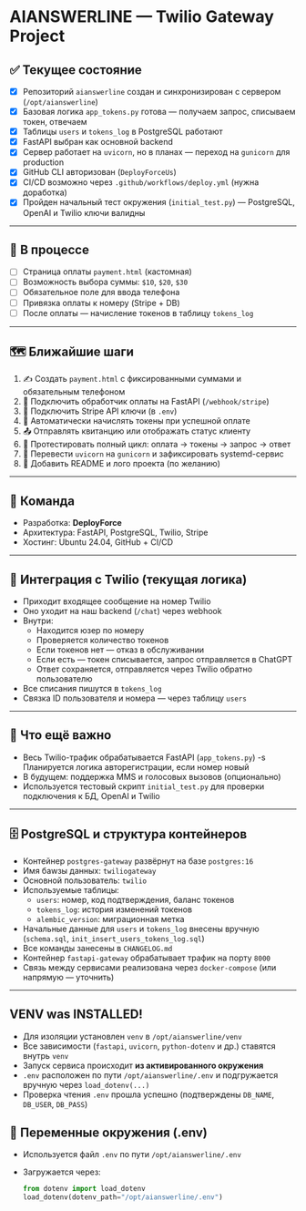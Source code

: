 # AIANSWERLINE — Twilio Gateway Project

## ✅ Текущее состояние

- [x] Репозиторий `aianswerline` создан и синхронизирован с сервером (`/opt/aianswerline`)
- [x] Базовая логика `app_tokens.py` готова — получаем запрос, списываем токен, отвечаем
- [x] Таблицы `users` и `tokens_log` в PostgreSQL работают
- [x] FastAPI выбран как основной backend
- [x] Сервер работает на `uvicorn`, но в планах — переход на `gunicorn` для production
- [x] GitHub CLI авторизован (`DeployForceUs`)
- [x] CI/CD возможно через `.github/workflows/deploy.yml` (нужна доработка)
- [x] Пройден начальный тест окружения (`initial_test.py`) — PostgreSQL, OpenAI и Twilio ключи валидны

---

## 🔧 В процессе

- [ ] Страница оплаты `payment.html` (кастомная)
- [ ] Возможность выбора суммы: `$10`, `$20`, `$30`
- [ ] Обязательное поле для ввода телефона
- [ ] Привязка оплаты к номеру (Stripe + DB)
- [ ] После оплаты — начисление токенов в таблицу `tokens_log`

---

## 🗺️ Ближайшие шаги

1. ✍️ Создать `payment.html` с фиксированными суммами и обязательным телефоном
2. 🔄 Подключить обработчик оплаты на FastAPI (`/webhook/stripe`)
3. 🔐 Подключить Stripe API ключи (в `.env`)
4. 🧾 Автоматически начислять токены при успешной оплате
5. 📤 Отправлять квитанцию или отображать статус клиенту
6. 🧪 Протестировать полный цикл: оплата → токены → запрос → ответ
7. 🚀 Перевести `uvicorn` на `gunicorn` и зафиксировать systemd-сервис
8. 🧠 Добавить README и лого проекта (по желанию)

---

## 👥 Команда

- Разработка: **DeployForce**
- Архитектура: FastAPI, PostgreSQL, Twilio, Stripe
- Хостинг: Ubuntu 24.04, GitHub + CI/CD
---

## 📲 Интеграция с Twilio (текущая логика)

- Приходит входящее сообщение на номер Twilio
- Оно уходит на наш backend (`/chat`) через webhook
- Внутри:
  - Находится юзер по номеру
  - Проверяется количество токенов
  - Если токенов нет — отказ в обслуживании
  - Если есть — токен списывается, запрос отправляется в ChatGPT
  - Ответ сохраняется, отправляется через Twilio обратно пользователю
- Все списания пишутся в `tokens_log`
- Связка ID пользователя и номера — через таблицу `users`

---

## 🤖 Что ещё важно

- Весь Twilio-трафик обрабатывается FastAPI (`app_tokens.py`)
-s Планируется логика авторегистрации, если номер новый
- В будущем: поддержка MMS и голосовых вызовов (опционально)
- Используется тестовый скрипт `initial_test.py` для проверки подключения к БД, OpenAI и Twilio

---

## 🗄️ PostgreSQL и структура контейнеров

- Контейнер `postgres-gateway` развёрнут на базе `postgres:16`
- Имя баwзы данных: `twiliogateway`
- Основной пользователь: `twilio`
- Используемые таблицы:
  - `users`: номер, код подтверждения, баланс токенов
  - `tokens_log`: история изменений токенов
  - `alembic_version`: миграционная метка
- Начальные данные для `users` и `tokens_log` внесены вручную (`schema.sql`, `init_insert_users_tokens_log.sql`)
- Все команды занесены в `CHANGELOG.md`
- Контейнер `fastapi-gateway` обрабатывает трафик на порту `8000`
- Связь между сервисами реализована через `docker-compose` (или напрямую — уточнить)

---

## VENV was INSTALLED!
  
- Для изоляции установлен `venv` в `/opt/aianswerline/venv`
- Все зависимости (`fastapi`, `uvicorn`, `python-dotenv` и др.) ставятся внутрь `venv`
- Запуск сервиса происходит **из активированного окружения**
- `.env` расположен по пути `/opt/aianswerline/.env` и подгружается вручную через `load_dotenv(...)`
- Проверка чтения `.env` прошла успешно (подтверждены `DB_NAME`, `DB_USER`, `DB_PASS`)


## 🔐 Переменные окружения (.env)

- Используется файл `.env` по пути `/opt/aianswerline/.env`
- Загружается через:

  ```python
  from dotenv import load_dotenv
  load_dotenv(dotenv_path="/opt/aianswerline/.env")
